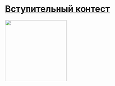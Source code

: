 # [Вступительный контест](https://codeforces.com/contests/482419)
<img src="https://alipuff.ru/wp-content/uploads/3/7/6/3760688860b79286c132766cd2ee1a9d.jpeg" alt="" width="200"/>
